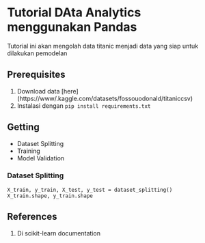 # Tutorial DAta Analytics menggunakan Pandas

Tutorial ini akan mengolah data titanic menjadi data yang siap untuk dilakukan pemodelan

## Prerequisites

1. Download data [here]
(https://www/.kaggle.com/datasets/fossouodonald/titaniccsv)
2. Instalasi dengan `pip install requirements.txt`

## Getting 

- Dataset Splitting
- Training
- Model Validation

### Dataset Splitting

```code
X_train, y_train, X_test, y_test = dataset_splitting()
X_train.shape, y_train.shape
```

## References 
1. Di scikit-learn documentation
